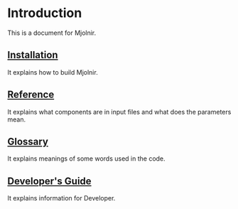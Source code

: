 # Introduction

This is a document for Mjolnir.

## [Installation](Installation.md)

It explains how to build Mjolnir.

## [Reference](Reference.md)

It explains what components are in input files and what does the parameters mean.

## [Glossary](Glossary.md)

It explains meanings of some words used in the code.

## [Developer's Guide](DevelopersGuide.md)

It explains information for Developer.
